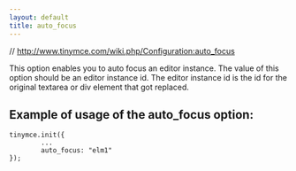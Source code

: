 ```yaml
---
layout: default
title: auto_focus
---
```


// http://www.tinymce.com/wiki.php/Configuration:auto_focus

This option enables you to auto focus an editor instance. The value of this option should be an editor instance id. The editor instance id is the id for the original textarea or div element that got replaced.

## Example of usage of the auto_focus option:

```
tinymce.init({
        ...
        auto_focus: "elm1"
});
```
